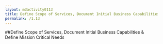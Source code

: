 ```yaml
---
layout: m3activity0113
title: Define Scope of Services, Document Initial Business Capabilities & Define Mission Critical Needs
permalink: /1.13
---
```

##Define Scope of Services, Document Initial Business Capabilities & Define Mission Critical Needs
